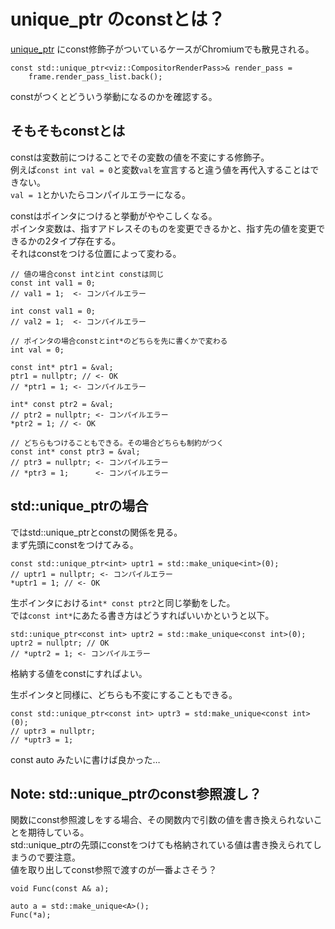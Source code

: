# unique_ptr のconstとは？
[unique_ptr](https://cpprefjp.github.io/reference/memory/unique_ptr.html) にconst修飾子がついているケースがChromiumでも散見される。
```cpp=
const std::unique_ptr<viz::CompositorRenderPass>& render_pass =
    frame.render_pass_list.back();
```
constがつくとどういう挙動になるのかを確認する。

## そもそもconstとは
constは変数前につけることでその変数の値を不変にする修飾子。  
例えば`const int val = 0`と変数`val`を宣言すると違う値を再代入することはできない。  
`val = 1`とかいたらコンパイルエラーになる。

constはポインタにつけると挙動がややこしくなる。  
ポインタ変数は、指すアドレスそのものを変更できるかと、指す先の値を変更できるかの2タイプ存在する。  
それはconstをつける位置によって変わる。

```cpp=
// 値の場合const intとint constは同じ
const int val1 = 0;
// val1 = 1;  <- コンパイルエラー

int const val1 = 0;
// val2 = 1;  <- コンパイルエラー

// ポインタの場合constとint*のどちらを先に書くかで変わる
int val = 0;

const int* ptr1 = &val;
ptr1 = nullptr; // <- OK
// *ptr1 = 1; <- コンパイルエラー

int* const ptr2 = &val;
// ptr2 = nullptr; <- コンパイルエラー
*ptr2 = 1; // <- OK

// どちらもつけることもできる。その場合どちらも制約がつく
const int* const ptr3 = &val;
// ptr3 = nullptr; <- コンパイルエラー
// *ptr3 = 1;      <- コンパイルエラー
```

## std::unique_ptrの場合
ではstd::unique_ptrとconstの関係を見る。  
まず先頭にconstをつけてみる。
```cpp=
const std::unique_ptr<int> uptr1 = std::make_unique<int>(0);
// uptr1 = nullptr; <- コンパイルエラー
*uptr1 = 1; // <- OK
```
生ポインタにおける`int* const ptr2`と同じ挙動をした。  
では`const int*`にあたる書き方はどうすればいいかというと以下。
```cpp=
std::unique_ptr<const int> uptr2 = std::make_unique<const int>(0);
uptr2 = nullptr; // OK
// *uptr2 = 1; <- コンパイルエラー
```
格納する値をconstにすればよい。

生ポインタと同様に、どちらも不変にすることもできる。
```cpp=
const std::unique_ptr<const int> uptr3 = std:make_unique<const int>(0);
// uptr3 = nullptr;
// *uptr3 = 1;
```

const auto みたいに書けば良かった…

## Note: std::unique_ptrのconst参照渡し？
関数にconst参照渡しをする場合、その関数内で引数の値を書き換えられないことを期待している。  
std::unique_ptrの先頭にconstをつけても格納されている値は書き換えられてしまうので要注意。  
値を取り出してconst参照で渡すのが一番よさそう？
```cpp=
void Func(const A& a);

auto a = std::make_unique<A>();
Func(*a);
```
